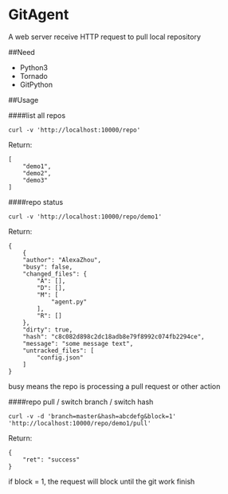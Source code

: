 # GitAgent
A web server receive HTTP request to pull local repository

##Need
 * Python3
 * Tornado
 * GitPython
 
##Usage

####list all repos

```curl -v 'http://localhost:10000/repo'```

Return:

```
[
    "demo1",
    "demo2",
    "demo3"
]
```



####repo status

```curl -v 'http://localhost:10000/repo/demo1'```

Return:

```
{
    {
    "author": "AlexaZhou",
    "busy": false,
    "changed_files": {
        "A": [],
        "D": [],
        "M": [
            "agent.py"
        ],
        "R": []
    },
    "dirty": true,
    "hash": "c8c082d898c2dc18adb8e79f8992c074fb2294ce",
    "message": "some message text",
    "untracked_files": [
        "config.json"
    ]
}
```

busy means the repo is processing a pull request or other action

####repo pull / switch branch / switch hash

```curl -v -d 'branch=master&hash=abcdefg&block=1' 'http://localhost:10000/repo/demo1/pull'```

Return:

```
{
    "ret": "success"
}
```


if block = 1, the request will block until the git work finish 
 
